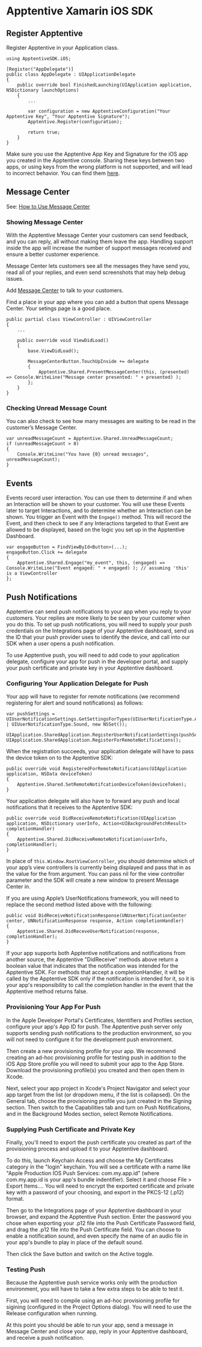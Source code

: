 # Apptentive Xamarin iOS SDK

## Register Apptentive
Register Apptentive in your Application class.

```
using ApptentiveSDK.iOS;

[Register("AppDelegate")]
public class AppDelegate : UIApplicationDelegate
{
    public override bool FinishedLaunching(UIApplication application, NSDictionary launchOptions)
    {
        ...
    
        var configuration = new ApptentiveConfiguration("Your Apptentive Key", "Your Apptentive Signature");
        Apptentive.Register(configuration);

        return true;
    }
}
```
Make sure you use the Apptentive App Key and Signature for the iOS app you created in the Apptentive console. Sharing these keys between two apps, or using keys from the wrong platform is not supported, and will lead to incorrect behavior. You can find them [here](https://be.apptentive.com/apps/current/settings/api).

## Message Center

See: [How to Use Message Center](https://learn.apptentive.com/knowledge-base/how-to-use-message-center/)

### Showing Message Center

With the Apptentive Message Center your customers can send feedback, and you can reply, all without making them leave the app. Handling support inside the app will increase the number of support messages received and ensure a better customer experience.

Message Center lets customers see all the messages they have send you, read all of your replies, and even send screenshots that may help debug issues.

Add [Message Center](http://learn.apptentive.com/knowledge-base/apptentive-android-sdk-features/#message-center) to talk to your customers.

Find a place in your app where you can add a button that opens Message Center. Your setings page is a good place.

```
public partial class ViewController : UIViewController
{
    ...
    
    public override void ViewDidLoad()
    {
        base.ViewDidLoad();

        MessageCenterButton.TouchUpInside += delegate
        {
            Apptentive.Shared.PresentMessageCenter(this, (presented) => Console.WriteLine("Message center presented: " + presented) );
        };
    }
}
```

### Checking Unread Message Count

You can also check to see how many messages are waiting to be read in the customer’s Message Center.
```
var unreadMessageCount = Apptentive.Shared.UnreadMessageCount;
if (unreadMessageCount > 0)
{
    Console.WriteLine("You have {0} unread messages", unreadMessageCount);
}
```


## Events

Events record user interaction. You can use them to determine if and when an Interaction will be shown to your customer. You will use these Events later to target Interactions, and to determine whether an Interaction can be shown. You trigger an Event with the `Engage()` method. This will record the Event, and then check to see if any Interactions targeted to that Event are allowed to be displayed, based on the logic you set up in the Apptentive Dashboard.
  
```
var engageButton = FindViewById<Button>(...);
engageButton.Click += delegate
{
    Apptentive.Shared.Engage("my_event", this, (engaged) => Console.WriteLine("Event engaged: " + engaged) ); // assuming 'this' is a ViewController
};
```

## Push Notifications

Apptentive can send push notifications to your app when you reply to your customers. Your replies are more likely to be seen by your customer when you do this. To set up push notifications, you will need to supply your push credentials on the Integrations page of your Apptentive dashboard, send us the ID that your push provider uses to identify the device, and call into our SDK when a user opens a push notification.

To use Apptentive push, you will need to add code to your application delegate, configure your app for push in the developer portal, and supply your push certificate and private key in your Apptentive dashboard.

### Configuring Your Application Delegate for Push

Your app will have to register for remote notifications (we recommend registering for alert and sound notifications) as follows:

```
var pushSettings = UIUserNotificationSettings.GetSettingsForTypes(UIUserNotificationType.Alert | UIUserNotificationType.Sound, new NSSet());

UIApplication.SharedApplication.RegisterUserNotificationSettings(pushSettings);
UIApplication.SharedApplication.RegisterForRemoteNotifications();
```

When the registration succeeds, your application delegate will have to pass the device token on to the Apptentive SDK:

```
public override void RegisteredForRemoteNotifications(UIApplication application, NSData deviceToken)
{
    Apptentive.Shared.SetRemoteNotifcationDeviceToken(deviceToken);
}
```

Your application delegate will also have to forward any push and local notifications that it receives to the Apptentive SDK:

```
public override void DidReceiveRemoteNotification(UIApplication application, NSDictionary userInfo, Action<UIBackgroundFetchResult> completionHandler)
{
    Apptentive.Shared.DidReceiveRemoteNotification(userInfo, completionHandler);
}
```

In place of `this.Window.RootViewController`, you should determine which of your app’s view controllers is currently being displayed and pass that in as the value for the from argument. You can pass nil for the view controller parameter and the SDK will create a new window to present Message Center in.

If you are using Apple’s UserNotifications framework, you will need to replace the second method listed above with the following:

```
public void DidReceiveNotificationResponse(UNUserNotificationCenter center, UNNotificationResponse response, Action completionHandler)
{
    Apptentive.Shared.DidReceveUserNotification(response, completionHandler);
}
```

If your app supports both Apptentive notifications and notifications from another source, the Apptentive "DidReceive" methods above return a boolean value that indicates that the notification was intended for the Apptentive SDK. For methods that accept a completionHandler, it will be called by the Apptentive SDK only if the notification is intended for it, so it is your app's responsibility to call the completion handler in the event that the Apptentive method returns false.

### Provisioning Your App For Push

In the Apple Developer Portal's Certificates, Identifiers and Profiles section, configure your app's App ID for push. The Apptentive push server only supports sending push notifications to the production environment, so you will not need to configure it for the development push environment.

Then create a new provisioning profile for your app. We recommend creating an ad-hoc provisioning profile for testing push in addition to the iOS App Store profile you will need to submit your app to the App Store. Download the provisioning profile(s) you created and then open them in Xcode.

Next, select your app project in Xcode's Project Navigator and select your app target from the list (or dropdown menu, if the list is collapsed). On the General tab, choose the provisioning profile you just created in the Signing section. Then switch to the Capabilities tab and turn on Push Notifications, and in the Background Modes section, select Remote Notifications.

### Supplying Push Certificate and Private Key

Finally, you'll need to export the push certificate you created as part of the provisioning process and upload it to your Apptentive dashboard.

To do this, launch Keychain Access and choose the My Certificates category in the "login" keychain. You will see a certificate with a name like "Apple Production IOS Push Services: com.my.app.id" (where com.my.app.id is your app's bundle indentifier). Select it and choose File > Export Items…. You will need to encrypt the exported certificate and private key with a password of your choosing, and export in the PKCS-12 (.p12) format.

Then go to the Integrations page of your Apptentive dashboard in your browser, and expand the Apptentive Push section. Enter the password you chose when exporting your .p12 file into the Push Certificate Password field, and drag the .p12 file into the Push Certificate field. You can choose to enable a notification sound, and even specify the name of an audio file in your app's bundle to play in place of the default sound.

Then click the Save button and switch on the Active toggle.

### Testing Push

Because the Apptentive push service works only with the production environment, you will have to take a few extra steps to be able to test it.

First, you will need to compile using an ad-hoc provisioning profile for sigining (configured in the Project Options dialog). You will need to use the Release configuration when running.

At this point you should be able to run your app, send a message in Message Center and close your app, reply in your Apptentive dashboard, and receive a push notification.
